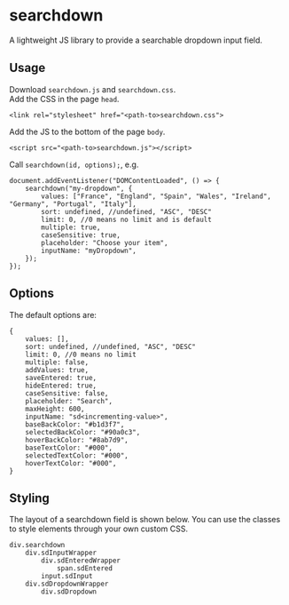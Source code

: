 # searchdown
A lightweight JS library to provide a searchable dropdown input field.

## Usage
Download `searchdown.js` and `searchdown.css`.  
Add the CSS in the page `head`.

    <link rel="stylesheet" href="<path-to>searchdown.css">
Add the JS to the bottom of the page `body`.

    <script src="<path-to>searchdown.js"></script>
Call `searchdown(id, options);`, e.g.

    document.addEventListener("DOMContentLoaded", () => {
        searchdown("my-dropdown", {
            values: ["France", "England", "Spain", "Wales", "Ireland", "Germany", "Portugal", "Italy"],
            sort: undefined, //undefined, "ASC", "DESC"
            limit: 0, //0 means no limit and is default
            multiple: true,
            caseSensitive: true,
            placeholder: "Choose your item",
            inputName: "myDropdown",
        });
    });


## Options
The default options are:

    {
        values: [],
        sort: undefined, //undefined, "ASC", "DESC"
        limit: 0, //0 means no limit
        multiple: false,
        addValues: true,
        saveEntered: true,
        hideEntered: true,
        caseSensitive: false,
        placeholder: "Search",
        maxHeight: 600,
        inputName: "sd<incrementing-value>",
        baseBackColor: "#b1d3f7",
        selectedBackColor: "#90a0c3",
        hoverBackColor: "#8ab7d9",
        baseTextColor: "#000",
        selectedTextColor: "#000",
        hoverTextColor: "#000",
    }

## Styling
The layout of a searchdown field is shown below. You can use the classes to style elements through your own custom CSS.

    div.searchdown
        div.sdInputWrapper
            div.sdEnteredWrapper
                span.sdEntered
            input.sdInput
        div.sdDropdownWrapper
            div.sdDropdown
